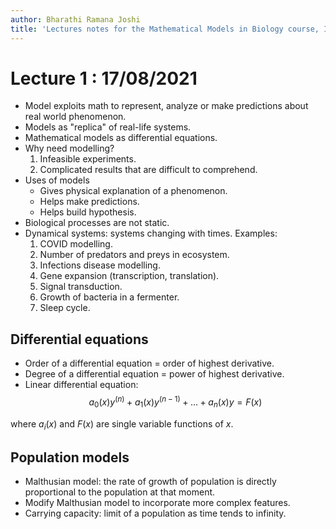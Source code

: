```yaml
---
author: Bharathi Ramana Joshi
title: 'Lectures notes for the Mathematical Models in Biology course, IIIT Hyderbad Monsoon 2021'
---
```


# Lecture 1 : 17/08/2021

- Model exploits math to represent, analyze or make predictions about real world
    phenomenon.
- Models as "replica" of real-life systems.
- Mathematical models as differential equations.
- Why need modelling?
    1. Infeasible experiments.
    2. Complicated results that are difficult to comprehend.
- Uses of models
    * Gives physical explanation of a phenomenon.
    * Helps make predictions.
    * Helps build hypothesis.
- Biological processes are not static.
- Dynamical systems: systems changing with times. Examples:
    1. COVID modelling.
    2. Number of predators and preys in ecosystem.
    3. Infections disease modelling.
    4. Gene expansion (transcription, translation).
    5. Signal transduction.
    6. Growth of bacteria in a fermenter.
    7. Sleep cycle.

## Differential equations
- Order of a differential equation = order of highest derivative.
- Degree of a differential equation = power of highest derivative.
- Linear differential equation:
$$
a_0(x)y^{(n)} + a_1(x)y^{(n - 1)} + \dots + a_n(x)y = F(x)
$$

where $a_i(x)$ and $F(x)$ are single variable functions of $x$.

## Population models
- Malthusian model: the rate of growth of population is directly proportional to
    the population at that moment.
- Modify Malthusian model to incorporate more complex features.
- Carrying capacity: limit of a population as time tends to infinity.
